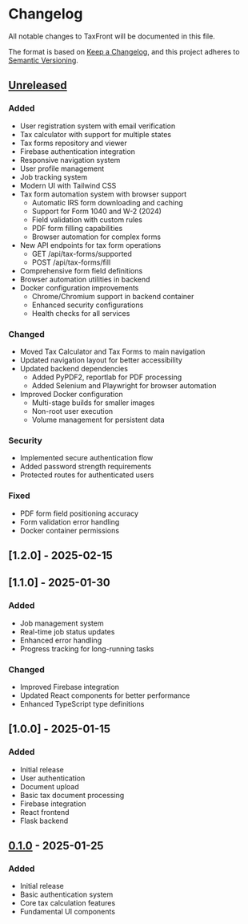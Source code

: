 # Changelog

All notable changes to TaxFront will be documented in this file.

The format is based on [Keep a Changelog](https://keepachangelog.com/en/1.0.0/),
and this project adheres to [Semantic Versioning](https://semver.org/spec/v2.0.0.html).

## [Unreleased]

### Added
- User registration system with email verification
- Tax calculator with support for multiple states
- Tax forms repository and viewer
- Firebase authentication integration
- Responsive navigation system
- User profile management
- Job tracking system
- Modern UI with Tailwind CSS
- Tax form automation system with browser support
  - Automatic IRS form downloading and caching
  - Support for Form 1040 and W-2 (2024)
  - Field validation with custom rules
  - PDF form filling capabilities
  - Browser automation for complex forms
- New API endpoints for tax form operations
  - GET /api/tax-forms/supported
  - POST /api/tax-forms/fill
- Comprehensive form field definitions
- Browser automation utilities in backend
- Docker configuration improvements
  - Chrome/Chromium support in backend container
  - Enhanced security configurations
  - Health checks for all services

### Changed
- Moved Tax Calculator and Tax Forms to main navigation
- Updated navigation layout for better accessibility
- Updated backend dependencies
  - Added PyPDF2, reportlab for PDF processing
  - Added Selenium and Playwright for browser automation
- Improved Docker configuration
  - Multi-stage builds for smaller images
  - Non-root user execution
  - Volume management for persistent data

### Security
- Implemented secure authentication flow
- Added password strength requirements
- Protected routes for authenticated users

### Fixed
- PDF form field positioning accuracy
- Form validation error handling
- Docker container permissions

## [1.2.0] - 2025-02-15

## [1.1.0] - 2025-01-30

### Added
- Job management system
- Real-time job status updates
- Enhanced error handling
- Progress tracking for long-running tasks

### Changed
- Improved Firebase integration
- Updated React components for better performance
- Enhanced TypeScript type definitions

## [1.0.0] - 2025-01-15

### Added
- Initial release
- User authentication
- Document upload
- Basic tax document processing
- Firebase integration
- React frontend
- Flask backend

## [0.1.0] - 2025-01-25

### Added
- Initial release
- Basic authentication system
- Core tax calculation features
- Fundamental UI components

[Unreleased]: https://github.com/chenyuan99/TaxFront/compare/v0.1.0...HEAD
[0.1.0]: https://github.com/chenyuan99/TaxFront/releases/tag/v0.1.0
